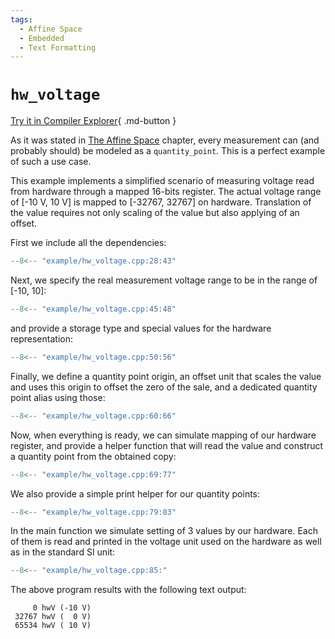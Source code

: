 ```yaml
---
tags:
  - Affine Space
  - Embedded
  - Text Formatting
---
```


# `hw_voltage`

[Try it in Compiler Explorer](https://godbolt.org/z/MYn5qjPzh){ .md-button }

As it was stated in [The Affine Space](../users_guide/framework_basics/the_affine_space.md)
chapter, every measurement can (and probably should) be modeled as a `quantity_point`.
This is a perfect example of such a use case.

This example implements a simplified scenario of measuring voltage read from hardware
through a mapped 16-bits register. The actual voltage range of [-10 V, 10 V] is mapped to
[-32767, 32767] on hardware. Translation of the value requires not only scaling of the value
but also applying of an offset.

First we include all the dependencies:

```cpp title="hw_voltage.cpp" linenums="1"
--8<-- "example/hw_voltage.cpp:28:43"
```

Next, we specify the real measurement voltage range to be in the range of [-10, 10]:

```cpp title="hw_voltage.cpp" linenums="17"
--8<-- "example/hw_voltage.cpp:45:48"
```

and provide a storage type and special values for the hardware representation:

```cpp title="hw_voltage.cpp" linenums="21"
--8<-- "example/hw_voltage.cpp:50:56"
```

Finally, we define a quantity point origin, an offset unit that scales the value and uses this
origin to offset the zero of the sale, and a dedicated quantity point alias using those:

```cpp title="hw_voltage.cpp" linenums="28"
--8<-- "example/hw_voltage.cpp:60:66"
```

Now, when everything is ready, we can simulate mapping of our hardware register, and provide
a helper function that will read the value and construct a quantity point from the obtained copy:

```cpp title="hw_voltage.cpp" linenums="35"
--8<-- "example/hw_voltage.cpp:69:77"
```

We also provide a simple print helper for our quantity points:

```cpp title="hw_voltage.cpp" linenums="44"
--8<-- "example/hw_voltage.cpp:79:83"
```

In the main function we simulate setting of 3 values by our hardware. Each of them is read
and printed in the voltage unit used on the hardware as well as in the standard SI unit:

```cpp title="hw_voltage.cpp" linenums="49"
--8<-- "example/hw_voltage.cpp:85:"
```

The above program results with the following text output:

```text
     0 hwV (-10 V)
 32767 hwV (  0 V)
 65534 hwV ( 10 V)
```
